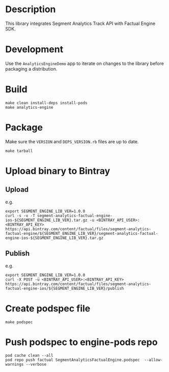# Description

This library integrates Segment Analytics Track API with Factual Engine SDK.

# Development

Use the `AnalyticsEngineDemo` app to iterate on changes to the library before packaging a distribution.

# Build

```
make clean install-deps install-pods
make analytics-engine
```

# Package

Make sure the `VERSION` and `DEPS_VERSION.rb` files are up to date.

```
make tarball
```

# Upload binary to Bintray

## Upload

e.g.

```
export SEGMENT_ENGINE_LIB_VER=1.0.0
curl -s -v -T segment-analytics-factual-engine-ios-${SEGMENT_ENGINE_LIB_VER}.tar.gz -u <BINTRAY_API_USER>:<BINTRAY_API_KEY> https://api.bintray.com/content/factual/files/segment-analytics-factual-engine/${SEGMENT_ENGINE_LIB_VER}/segment-analytics-factual-engine-ios-${SEGMENT_ENGINE_LIB_VER}.tar.gz
```

## Publish

e.g.

```
export SEGMENT_ENGINE_LIB_VER=1.0.0
curl -X POST -u <BINTRAY_API_USER>:<BINTRAY_API_KEY> https://api.bintray.com/content/factual/files/segment-analytics-factual-engine-ios/${SEGMENT_ENGINE_LIB_VER}/publish
```

# Create podspec file

```
make podspec
```

# Push podspec to engine-pods repo

```
pod cache clean --all
pod repo push factual SegmentAnalyticsFactualEngine.podspec  --allow-warnings --verbose
```
